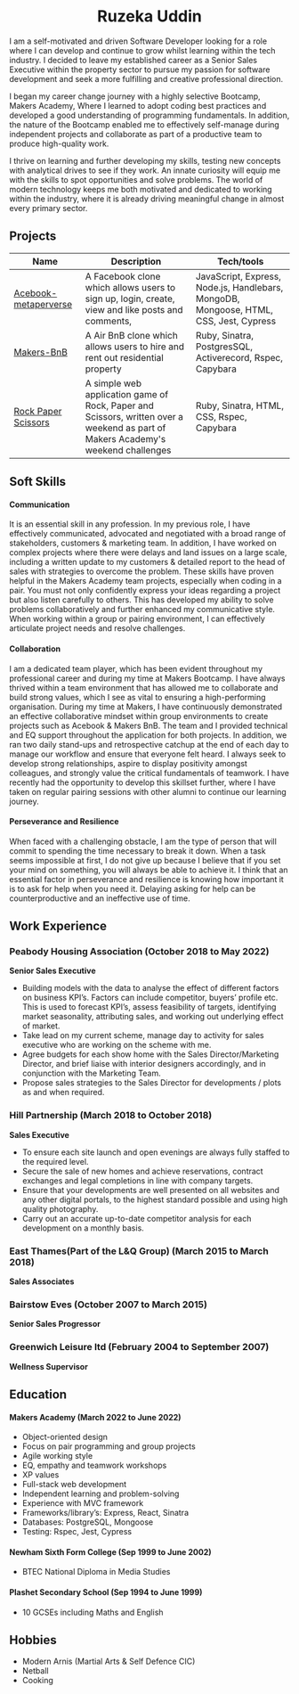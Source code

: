 <h1 align="center"> Ruzeka Uddin </h1>

I am a self-motivated and driven Software Developer looking for a role where I can develop and continue to grow whilst learning within the tech industry. I decided to leave my established career as a Senior Sales Executive within the property sector to pursue my passion for software development and seek a more fulfilling and creative professional direction.

I began my career change journey with a highly selective Bootcamp, Makers Academy, Where I learned to adopt coding best practices and developed a good understanding of programming fundamentals. In addition, the nature of the Bootcamp enabled me to effectively self-manage during independent projects and collaborate as part of a productive team to produce high-quality work.

I thrive on learning and further developing my skills, testing new concepts with analytical drives to see if they work. An innate curiosity will equip me with the skills to spot opportunities and solve problems. The world of modern technology keeps me both motivated and dedicated to working within the industry, where it is already driving meaningful change in almost every primary sector.



## Projects

| Name                         | Description       | Tech/tools        |
| ---------------------------- | ----------------- | ----------------- |
| [Acebook-metaperverse](https://github.com/R552-beep/acebook-metaperverse.git)| A Facebook clone which allows users to sign up, login, create, view and like posts and comments, |JavaScript, Express, Node.js, Handlebars, MongoDB, Mongoose, HTML, CSS, Jest, Cypress |
| [Makers-BnB](https://github.com/R552-beep/Makers-BnB.git) | A Air BnB clone which allows users to hire and rent out residential property | Ruby, Sinatra, PostgresSQL, Activerecord, Rspec, Capybara |
| [Rock Paper Scissors](https://github.com/R552-beep/rps-challenge.git)|A simple web application game of Rock, Paper and Scissors, written over a weekend as part of Makers Academy's weekend challenges|Ruby, Sinatra, HTML, CSS, Rspec, Capybara|

## Soft Skills

#### Communication 
It is an essential skill in any profession. In my previous role, I have effectively communicated, advocated and negotiated with a broad range of stakeholders, customers & marketing team. In addition, I have worked on complex projects where there were delays and land issues on a large scale, including a written update to my customers & detailed report to the head of sales with strategies to overcome the problem. These skills have proven helpful in the Makers Academy team projects, especially when coding in a pair. You must not only confidently express your ideas regarding a project but also listen carefully to others. This has developed my ability to solve problems collaboratively and further enhanced my communicative style. When working within a group or pairing environment, I can effectively articulate project needs and resolve challenges.

#### Collaboration
I am a dedicated team player, which has been evident throughout my professional career and during my time at Makers Bootcamp. I have always thrived within a team environment that has allowed me to collaborate and build strong values, which I see as vital to ensuring a high-performing organisation. 
During my time at Makers, I have continuously demonstrated an effective collaborative mindset within group environments to create projects such as Acebook & Makers BnB. The team and I provided technical and EQ support throughout the application for both projects. In addition, we ran two daily stand-ups and retrospective catchup at the end of each day to manage our workflow and ensure that everyone felt heard.
I always seek to develop strong relationships, aspire to display positivity amongst colleagues, and strongly value the critical fundamentals of teamwork. I have recently had the opportunity to develop this skillset further, where I have taken on regular pairing sessions with other alumni to continue our learning journey. 


#### Perseverance and Resilience
When faced with a challenging obstacle, I am the type of person that will commit to spending the time necessary to break it down. When a task seems impossible at first, I do not give up because I believe that if you set your mind on something, you will always be able to achieve it. I think that an essential factor in perseverance and resilience is knowing how important it is to ask for help when you need it. Delaying asking for help can be counterproductive and an ineffective use of time.



## Work Experience

<h3>Peabody Housing Association (October 2018 to May 2022)</h3>  

**Senior Sales Executive**
- Building models with the data to analyse the effect of different factors on business KPI’s. Factors can include competitor, buyers’ profile etc. This is used to forecast KPI’s, assess feasibility of targets, identifying market seasonality, attributing sales, and working out underlying effect of market.
- Take lead on my current scheme, manage day to activity for sales executive who are working on the scheme with me.
- Agree budgets for each show home with the Sales Director/Marketing Director, and brief liaise with interior designers accordingly, and in conjunction with the Marketing Team.
- Propose sales strategies to the Sales Director for developments / plots as and when required.

<h3>Hill Partnership (March 2018 to October 2018)</h3>

**Sales Executive** 
- To ensure each site launch and open evenings are always fully staffed to the required level.
- Secure the sale of new homes and achieve reservations, contract exchanges and legal completions in line with company targets.
- Ensure that your developments are well presented on all websites and any other digital portals, to the highest standard possible and using high quality photography.
- Carry out an accurate up-to-date competitor analysis for each development on a monthly basis.

<h3>East Thames(Part of the L&Q Group) (March 2015 to March 2018)</h3>

**Sales Associates**

<h3>Bairstow Eves (October 2007 to March 2015)</h3>

**Senior Sales Progressor**

<h3>Greenwich Leisure ltd (February 2004 to September 2007)</h3>

**Wellness Supervisor**


## Education

#### Makers Academy (March 2022 to June 2022)
- Object-oriented design
- Focus on pair programming and group projects
- Agile working style 
- EQ, empathy and teamwork workshops
- XP values
- Full-stack web development
- Independent learning and problem-solving
- Experience with MVC framework
- Frameworks/library’s: Express, React, Sinatra
- Databases: PostgreSQL, Mongoose
- Testing: Rspec, Jest, Cypress

#### Newham Sixth Form College (Sep 1999 to June 2002)

- BTEC National Diploma in Media Studies

#### Plashet Secondary School (Sep 1994 to June 1999)

- 10 GCSEs including Maths and English

## Hobbies
- Modern Arnis (Martial Arts & Self Defence CIC)
- Netball
- Cooking

